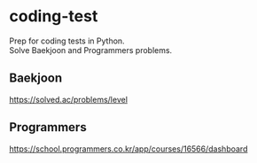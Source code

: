 # coding-test

Prep for coding tests in Python.  
Solve Baekjoon and Programmers problems.

## Baekjoon

<https://solved.ac/problems/level>

## Programmers

<https://school.programmers.co.kr/app/courses/16566/dashboard>
